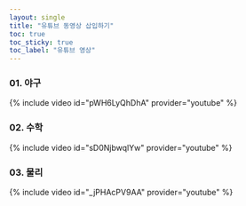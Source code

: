 ```yaml
---
layout: single
title: "유튜브 동영상 삽입하기"
toc: true
toc_sticky: true
toc_label: "유튜브 영상"
---
```


### 01. 야구
{% include video id="pWH6LyQhDhA" provider="youtube" %}

### 02. 수학
{% include video id="sD0NjbwqlYw" provider="youtube" %}

### 03. 물리
{% include video id="_jPHAcPV9AA" provider="youtube" %}

